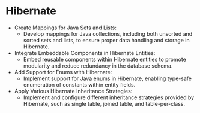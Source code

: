 # Hibernate

* Create Mappings for Java Sets and Lists:
    - Develop mappings for Java collections, including both unsorted and sorted sets and lists, to ensure proper data handling and storage in Hibernate.
* Integrate Embeddable Components in Hibernate Entities:
    - Embed reusable components within Hibernate entities to promote modularity and reduce redundancy in the database schema.
* Add Support for Enums with Hibernate:
    - Implement support for Java enums in Hibernate, enabling type-safe enumeration of constants within entity fields.
* Apply Various Hibernate Inheritance Strategies:
    - Implement and configure different inheritance strategies provided by Hibernate, such as single table, joined table, and table-per-class.
